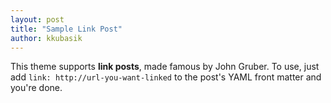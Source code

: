 ```yaml
---
layout: post
title: "Sample Link Post"
author: kkubasik
---
```


This theme supports **link posts**, made famous by John Gruber. To use, just add `link: http://url-you-want-linked` to the post's YAML front matter and you're done.
